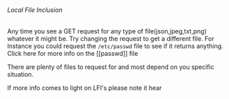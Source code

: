 ###### Local File Inclusion 
Any time you see a GET request for any type of file(json,jpeg,txt,png) whatever it might be. Try changing the request to get a different file.
For Instance you could request the `/etc/passwd` file to see if it returns anything.
Click here for more info on the [[passwd]] file

There are plenty of files to request for and most depend on you specific situation.

If more info comes to light on LFI's please note it hear